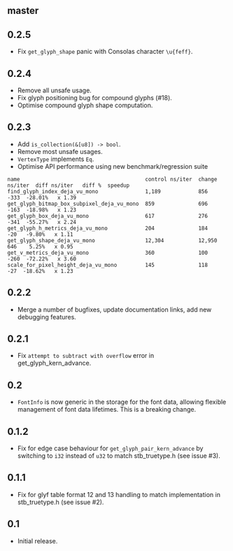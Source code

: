 ## master

## 0.2.5
* Fix `get_glyph_shape` panic with Consolas character `\u{feff}`.

## 0.2.4
* Remove all unsafe usage.
* Fix glyph positioning bug for compound glyphs (#18).
* Optimise compound glyph shape computation.

## 0.2.3
* Add `is_collection(&[u8]) -> bool`.
* Remove most unsafe usages.
* `VertexType` implements `Eq`.
* Optimise API performance using new benchmark/regression suite

```
name                                        control ns/iter  change ns/iter  diff ns/iter   diff %  speedup
find_glyph_index_deja_vu_mono               1,189            856                     -333  -28.01%   x 1.39
get_glyph_bitmap_box_subpixel_deja_vu_mono  859              696                     -163  -18.98%   x 1.23
get_glyph_box_deja_vu_mono                  617              276                     -341  -55.27%   x 2.24
get_glyph_h_metrics_deja_vu_mono            204              184                      -20   -9.80%   x 1.11
get_glyph_shape_deja_vu_mono                12,304           12,950                   646    5.25%   x 0.95
get_v_metrics_deja_vu_mono                  360              100                     -260  -72.22%   x 3.60
scale_for_pixel_height_deja_vu_mono         145              118                      -27  -18.62%   x 1.23
```

## 0.2.2
* Merge a number of bugfixes, update documentation links, add new debugging features.

## 0.2.1
* Fix `attempt to subtract with overflow` error in get_glyph_kern_advance.

## 0.2
* `FontInfo` is now generic in the storage for the font data, allowing flexible management of font data lifetimes. This is a breaking change.

## 0.1.2
* Fix for edge case behaviour for `get_glyph_pair_kern_advance` by switching to `i32` instead of `u32` to match stb_truetype.h (see issue #3).

## 0.1.1
* Fix for glyf table format 12 and 13 handling to match implementation in stb_truetype.h (see issue #2).

## 0.1
* Initial release.
